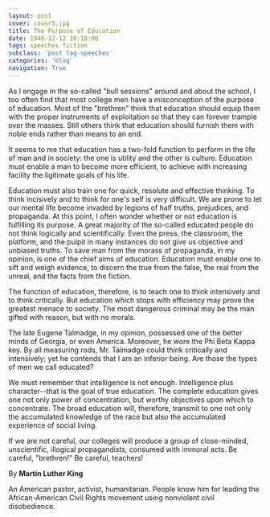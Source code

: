 ```yaml
---
layout: post
cover: cover5.jpg
title: The Purpose of Education
date: 1948-12-12 10:18:00
tags: speeches fiction
subclass: 'post tag-speeches'
categories: 'blog'
navigation: True
---
```


As I engage in the so-called "bull sessions" around and about the school, I too often find that most college men have a misconception of the purpose of education. Most of the "brethren" think that education should equip them with the proper instruments of exploitation so that they can forever trample over the masses. Still others think that education should furnish them with noble ends rather than means to an end.

It seems to me that education has a two-fold function to perform in the life of man and in society: the one is utility and the other is culture. Education must enable a man to become more efficient, to achieve with increasing facility the ligitimate goals of his life.

Education must also train one for quick, resolute and effective thinking. To think incisively and to think for one's self is very difficult. We are prone to let our mental life become invaded by legions of half truths, prejudices, and propaganda. At this point, I often wonder whether or not education is fulfilling its purpose. A great majority of the so-called educated people do not think logically and scientifically. Even the press, the classroom, the platform, and the pulpit in many instances do not give us objective and unbiased truths. To save man from the morass of propaganda, in my opinion, is one of the chief aims of education. Education must enable one to sift and weigh evidence, to discern the true from the false, the real from the unreal, and the facts from the fiction.

The function of education, therefore, is to teach one to think intensively and to think critically. But education which stops with efficiency may prove the greatest menace to society. The most dangerous criminal may be the man gifted with reason, but with no morals.

The late Eugene Talmadge, in my opinion, possessed one of the better minds of Georgia, or even America. Moreover, he wore the Phi Beta Kappa key. By all measuring rods, Mr. Talmadge could think critically and intensively; yet he contends that I am an inferior being. Are those the types of men we call educated?

We must remember that intelligence is not enough. Intelligence plus character--that is the goal of true education. The complete education gives one not only power of concentration, but worthy objectives upon which to concentrate. The broad education will, therefore, transmit to one not only the accumulated knowledge of the race but also the accumulated experience of social living.

If we are not careful, our colleges will produce a group of close-minded, unscientific, illogical propagandists, consumed with immoral acts. Be careful, "brethren!" Be careful, teachers!

By **Martin Luther King**

An American pastor, activist, humanitarian. People know him for leading the African-American Civil Rights movement using nonviolent civil disobedience.
